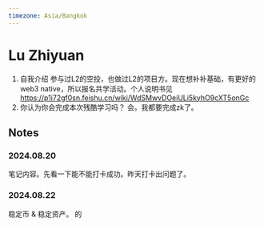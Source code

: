 ```yaml
---
timezone: Asia/Bangkok
---
```


# Lu Zhiyuan

1. 自我介绍
   参与过L2的空投，也做过L2的项目方。现在想补补基础，有更好的web3 native，所以报名共学活动。个人说明书见 https://p1i72gf0sn.feishu.cn/wiki/WdSMwvDOeiULi5kyhO9cXT5onGc
2. 你认为你会完成本次残酷学习吗？
   会。我都要完成zk了。
   
## Notes

<!-- Content_START -->

### 2024.08.20

笔记内容。先看一下能不能打卡成功。昨天打卡出问题了。

### 2024.08.22
稳定币 & 稳定资产。 
的

<!-- Content_END -->
